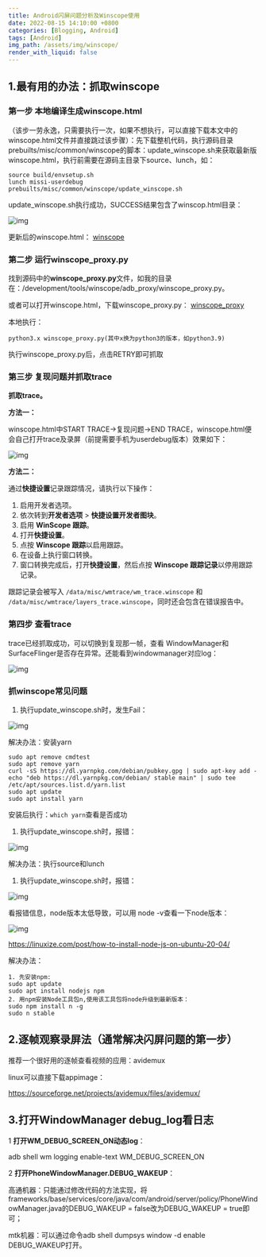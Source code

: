 ```yaml
---
title: Android闪屏问题分析及Winscope使用
date: 2022-08-15 14:10:00 +0800
categories: [Blogging, Android]
tags: [Android]
img_path: /assets/img/winscope/
render_with_liquid: false
---
```



## 1.最有用的办法：抓取winscope

### 第一步 本地编译生成winscope.html

（该步一劳永逸，只需要执行一次，如果不想执行，可以直接下载本文中的winscope.html文件并直接跳过该步骤）：先下载整机代码，执行源码目录prebuilts/misc/common/winscope的脚本：update_winscope.sh来获取最新版winscope.html，执行前需要在源码主目录下source、lunch，如：

```shell
source build/envsetup.sh
lunch missi-userdebug
prebuilts/misc/common/winscope/update_winscope.sh
```

update_winscope.sh执行成功，SUCCESS结果包含了winscop.html目录：

![img](1.png)

更新后的winscope.html：
[winscope](/assets/file/winscope.html)

### 第二步 运行winscope_proxy.py

找到源码中的**winscope_proxy.py**文件，如我的目录在：/development/tools/winscope/adb_proxy/winscope_proxy.py。

或者可以打开winscope.html，下载winscope_proxy.py：
[winscope_proxy](/assets/file/winscope_proxy.py)

本地执行：
```shell
python3.x winscope_proxy.py(其中x换为python3的版本，如python3.9)
```

执行winscope_proxy.py后，点击RETRY即可抓取



### 第三步 复现问题并抓取trace

**抓取trace。**

**方法一：**

winscope.html中START TRACE->复现问题->END TRACE，winscope.html便会自己打开trace及录屏（前提需要手机为userdebug版本）效果如下：

![img](2.png)

**方法二：**

通过**快捷设置**记录跟踪情况，请执行以下操作：

1. 启用开发者选项。
2. 依次转到**开发者选项** > **快捷设置开发者图块**。
3. 启用 **WinScope 跟踪**。
4. 打开**快捷设置**。
5. 点按 **Winscope 跟踪**以启用跟踪。
6. 在设备上执行窗口转换。
7. 窗口转换完成后，打开**快捷设置**，然后点按 **Winscope 跟踪记录**以停用跟踪记录。

跟踪记录会被写入 `/data/misc/wmtrace/wm_trace.winscope` 和 `/data/misc/wmtrace/layers_trace.winscope`，同时还会包含在错误报告中。



### 第四步 查看trace

trace已经抓取成功，可以切换到复现那一帧，查看 WindowManager和 SurfaceFlinger是否存在异常。还能看到windowmanager对应log：

![img](3.png)

### 抓winscope常见问题

1. 执行update_winscope.sh时，发生Fail：

![img](4.png)

解决办法：安装yarn

```Shell
sudo apt remove cmdtest
sudo apt remove yarn
curl -sS https://dl.yarnpkg.com/debian/pubkey.gpg | sudo apt-key add -
echo "deb https://dl.yarnpkg.com/debian/ stable main" | sudo tee /etc/apt/sources.list.d/yarn.list
sudo apt update
sudo apt install yarn
```

安装后执行：`which yarn`查看是否成功

1. 执行update_winscope.sh时，报错：

![img](5.png)

解决办法：执行source和lunch

1. 执行update_winscope.sh时，报错：

![img](6.png)

看报错信息，node版本太低导致，可以用 node -v查看一下node版本：

![img](7.png)

https://linuxize.com/post/how-to-install-node-js-on-ubuntu-20-04/

解决办法：

```shell
1. 先安装npm:
sudo apt update
sudo apt install nodejs npm
2. 用npm安装Node工具包n,使用该工具包将node升级到最新版本：
sudo npm install n -g
sudo n stable
```



## 2.逐帧观察录屏法（通常解决闪屏问题的第一步）

推荐一个很好用的逐帧查看视频的应用：avidemux

linux可以直接下载appimage：

https://sourceforge.net/projects/avidemux/files/avidemux/ 



## 3.打开WindowManager debug_log看日志

1 **打开WM_DEBUG_SCREEN_ON动态log**：

adb shell wm logging enable-text WM_DEBUG_SCREEN_ON

2 **打开PhoneWindowManager.DEBUG_WAKEUP**：

高通机器：只能通过修改代码的方法实现，将frameworks/base/services/core/java/com/android/server/policy/PhoneWindowManager.java的DEBUG_WAKEUP = false改为DEBUG_WAKEUP = true即可；

mtk机器：可以通过命令adb shell dumpsys window -d enable DEBUG_WAKEUP打开。
